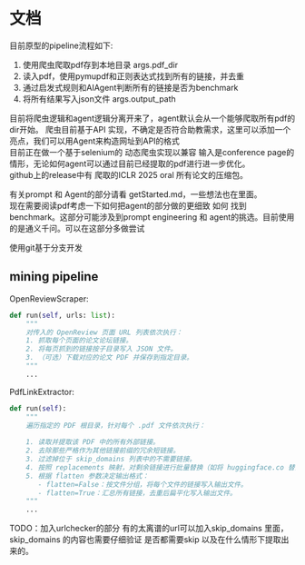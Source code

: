 # 文档
目前原型的pipeline流程如下:
1. 使用爬虫爬取pdf存到本地目录 args.pdf_dir
2. 读入pdf，使用pymupdf和正则表达式找到所有的链接，并去重
3. 通过启发式规则和AIAgent判断所有的链接是否为benchmark
4. 将所有结果写入json文件 args.output_path

目前将爬虫逻辑和agent逻辑分离开来了，agent默认会从一个能够爬取所有pdf的dir开始。
爬虫目前基于API 实现，不确定是否符合助教需求，这里可以添加一个亮点，我们可以用Agent来构造网址到API的格式  
目前正在做一个基于selenium的 动态爬虫实现以兼容  输入是conference page的情形，无论如何agent可以通过目前已经提取的pdf进行进一步优化。  
github上的release中有 爬取的ICLR 2025 oral 所有论文的压缩包。  


有关prompt 和 Agent的部分请看 getStarted.md，一些想法也在里面。  
现在需要阅读pdf考虑一下如何把agent的部分做的更细致 如何 找到benchmark。这部分可能涉及到prompt engineering 和 agent的挑选。目前使用的是通义千问。可以在这部分多做尝试

使用git基于分支开发

## mining pipeline  

OpenReviewScraper:
```python
def run(self, urls: list):
    """
    对传入的 OpenReview 页面 URL 列表依次执行：
    1. 抓取每个页面的论文论坛链接。
    2. 将每页抓到的链接按子目录写入 JSON 文件。
    3. （可选）下载对应的论文 PDF 并保存到指定目录。
    """
    ...
```
PdfLinkExtractor:
```python
def run(self):
    """
    遍历指定的 PDF 根目录，针对每个 .pdf 文件依次执行：
    
    1. 读取并提取该 PDF 中的所有外部链接。
    2. 去除那些严格作为其他链接前缀的冗余短链接。
    3. 过滤掉位于 skip_domains 列表中的不需要链接。
    4. 按照 replacements 映射，对剩余链接进行批量替换（如将 huggingface.co 替为 hf-mirror.com）。
    5. 根据 flatten 参数决定输出格式：
       - flatten=False：按文件分组，将每个文件的链接写入输出文件。
       - flatten=True：汇总所有链接，去重后扁平化写入输出文件。
    """
    ...
```

TODO：加入urlchecker的部分 有的太离谱的url可以加入skip_domains 里面，skip_domains 的内容也需要仔细验证 是否都需要skip 以及在什么情形下提取出来的。